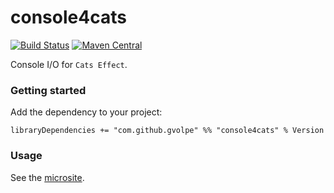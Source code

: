 console4cats
============

[![Build Status](https://travis-ci.org/gvolpe/console4cats.svg?branch=master)](https://travis-ci.org/gvolpe/console4cats)
[![Maven Central](https://img.shields.io/maven-central/v/com.github.gvolpe/console4cats_2.12.svg)](http://search.maven.org/#search%7Cga%7C1%7Cconsole4cats)

Console I/O for `Cats Effect`.

### Getting started

Add the dependency to your project:

```
libraryDependencies += "com.github.gvolpe" %% "console4cats" % Version
```

### Usage

See the [microsite](https://gvolpe.github.io/console4cats/).
